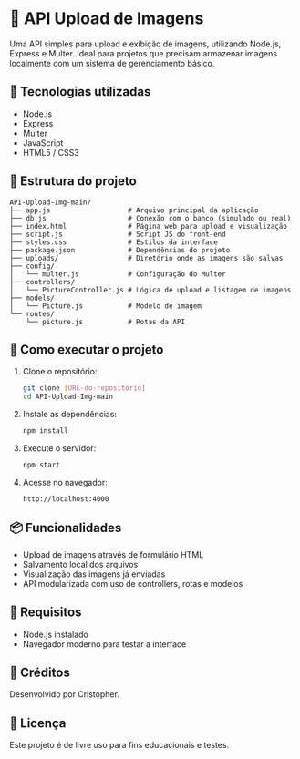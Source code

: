 # 📸 API Upload de Imagens

Uma API simples para upload e exibição de imagens, utilizando Node.js, Express e Multer. Ideal para projetos que precisam armazenar imagens localmente com um sistema de gerenciamento básico.

## 🚀 Tecnologias utilizadas

- Node.js
- Express
- Multer
- JavaScript
- HTML5 / CSS3

## 📁 Estrutura do projeto

```
API-Upload-Img-main/
├── app.js                   # Arquivo principal da aplicação
├── db.js                    # Conexão com o banco (simulado ou real)
├── index.html               # Página web para upload e visualização
├── script.js                # Script JS do front-end
├── styles.css               # Estilos da interface
├── package.json             # Dependências do projeto
├── uploads/                 # Diretório onde as imagens são salvas
├── config/
│   └── multer.js            # Configuração do Multer
├── controllers/
│   └── PictureController.js # Lógica de upload e listagem de imagens
├── models/
│   └── Picture.js           # Modelo de imagem
└── routes/
    └── picture.js           # Rotas da API
```

## 🔧 Como executar o projeto

1. Clone o repositório:
   ```bash
   git clone [URL-do-repositório]
   cd API-Upload-Img-main
   ```

2. Instale as dependências:
   ```bash
   npm install
   ```

3. Execute o servidor:
   ```bash
   npm start
   ```

4. Acesse no navegador:
   ```
   http://localhost:4000
   ```

## 📦 Funcionalidades

- Upload de imagens através de formulário HTML
- Salvamento local dos arquivos
- Visualização das imagens já enviadas
- API modularizada com uso de controllers, rotas e modelos

## 📌 Requisitos

- Node.js instalado
- Navegador moderno para testar a interface

## 👥 Créditos

Desenvolvido por Cristopher.

## 📄 Licença

Este projeto é de livre uso para fins educacionais e testes.

